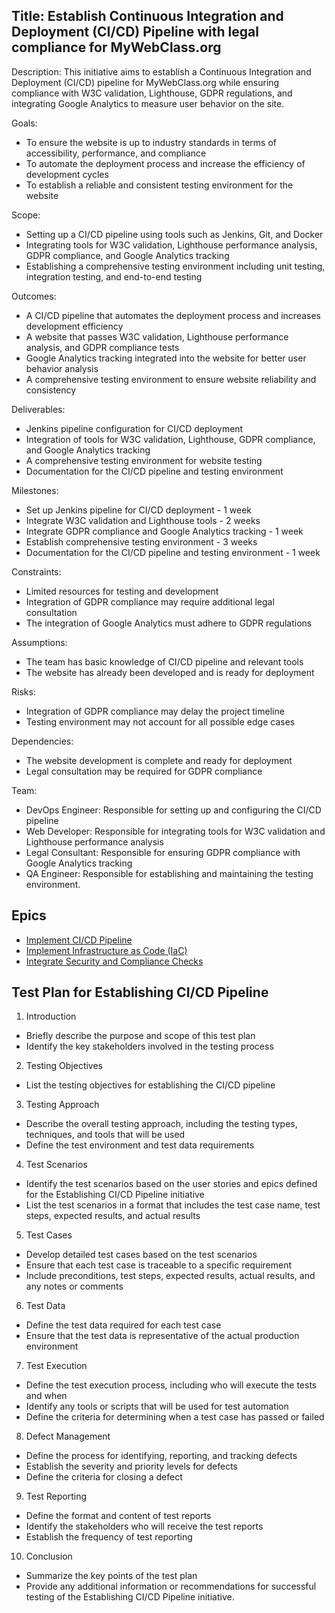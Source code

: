 ## Title: Establish Continuous Integration and Deployment (CI/CD) Pipeline with legal compliance for MyWebClass.org

Description: This initiative aims to establish a Continuous Integration and Deployment (CI/CD) pipeline for MyWebClass.org while ensuring compliance with W3C validation, Lighthouse, GDPR regulations, and integrating Google Analytics to measure user behavior on the site.

Goals:

* To ensure the website is up to industry standards in terms of accessibility, performance, and compliance
* To automate the deployment process and increase the efficiency of development cycles
* To establish a reliable and consistent testing environment for the website

Scope:

* Setting up a CI/CD pipeline using tools such as Jenkins, Git, and Docker 
* Integrating tools for W3C validation, Lighthouse performance analysis, GDPR compliance, and Google Analytics tracking 
* Establishing a comprehensive testing environment including unit testing, integration testing, and end-to-end testing

Outcomes:

* A CI/CD pipeline that automates the deployment process and increases development efficiency 
* A website that passes W3C validation, Lighthouse performance analysis, and GDPR compliance tests 
* Google Analytics tracking integrated into the website for better user behavior analysis 
* A comprehensive testing environment to ensure website reliability and consistency

Deliverables:

* Jenkins pipeline configuration for CI/CD deployment
* Integration of tools for W3C validation, Lighthouse, GDPR compliance, and Google Analytics tracking
* A comprehensive testing environment for website testing
* Documentation for the CI/CD pipeline and testing environment

Milestones:

* Set up Jenkins pipeline for CI/CD deployment - 1 week 
* Integrate W3C validation and Lighthouse tools - 2 weeks 
* Integrate GDPR compliance and Google Analytics tracking - 1 week 
* Establish comprehensive testing environment - 3 weeks 
* Documentation for the CI/CD pipeline and testing environment - 1 week

Constraints:

* Limited resources for testing and development 
* Integration of GDPR compliance may require additional legal consultation 
* The integration of Google Analytics must adhere to GDPR regulations

Assumptions:

* The team has basic knowledge of CI/CD pipeline and relevant tools
* The website has already been developed and is ready for deployment

Risks:

* Integration of GDPR compliance may delay the project timeline
* Testing environment may not account for all possible edge cases

Dependencies:

* The website development is complete and ready for deployment
* Legal consultation may be required for GDPR compliance

Team:

* DevOps Engineer: Responsible for setting up and configuring the CI/CD pipeline
* Web Developer: Responsible for integrating tools for W3C validation and Lighthouse performance analysis
* Legal Consultant: Responsible for ensuring GDPR compliance with Google Analytics tracking
* QA Engineer: Responsible for establishing and maintaining the testing environment.


## Epics
* [Implement CI/CD Pipeline](/documentation/theme_1/Epics/Devops_Epic1.md)
* [Implement Infrastructure as Code (IaC)](/documentation/theme_1/Epics/Devops_Epic2.md)
* [Integrate Security and Compliance Checks](/documentation/theme_1/Epics/Devops_Epic3.md)

## Test Plan for Establishing CI/CD Pipeline

1. Introduction
* Briefly describe the purpose and scope of this test plan
* Identify the key stakeholders involved in the testing process
2. Testing Objectives 
* List the testing objectives for establishing the CI/CD pipeline
3. Testing Approach 
* Describe the overall testing approach, including the testing types, techniques, and tools that will be used 
* Define the test environment and test data requirements
4. Test Scenarios
* Identify the test scenarios based on the user stories and epics defined for the Establishing CI/CD Pipeline initiative
* List the test scenarios in a format that includes the test case name, test steps, expected results, and actual results
5. Test Cases
* Develop detailed test cases based on the test scenarios
* Ensure that each test case is traceable to a specific requirement
* Include preconditions, test steps, expected results, actual results, and any notes or comments
6. Test Data
* Define the test data required for each test case 
* Ensure that the test data is representative of the actual production environment
7. Test Execution
* Define the test execution process, including who will execute the tests and when
* Identify any tools or scripts that will be used for test automation
* Define the criteria for determining when a test case has passed or failed
8. Defect Management
* Define the process for identifying, reporting, and tracking defects
* Establish the severity and priority levels for defects
* Define the criteria for closing a defect
9. Test Reporting
* Define the format and content of test reports
* Identify the stakeholders who will receive the test reports
* Establish the frequency of test reporting
10. Conclusion
* Summarize the key points of the test plan
* Provide any additional information or recommendations for successful testing of the Establishing CI/CD Pipeline initiative.